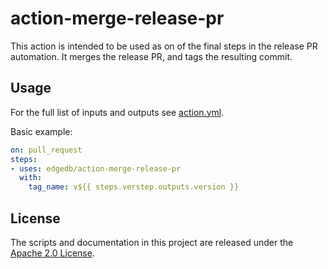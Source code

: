 # action-merge-release-pr

This action is intended to be used as on of the final steps in the release PR
automation.  It merges the release PR, and tags the resulting commit.

## Usage

For the full list of inputs and outputs see [action.yml](action.yml).

Basic example:

```yaml
on: pull_request
steps:
- uses: edgedb/action-merge-release-pr
  with:
    tag_name: v${{ steps.verstep.outputs.version }}
```

## License

The scripts and documentation in this project are released under the
[Apache 2.0 License](LICENSE).
